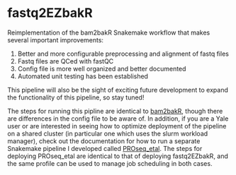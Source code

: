 # fastq2EZbakR
Reimplementation of the bam2bakR Snakemake workflow that makes several important improvements:

1. Better and more configurable preprocessing and alignment of fastq files
2. Fastq files are QCed with fastQC
3. Config file is more well organized and better documented
4. Automated unit testing has been established

This pipeline will also be the sight of exciting future development to expand the functionality of this pipeline, so stay tuned!

The steps for running this pipline are identical to [bam2bakR](https://tl-snakemake.readthedocs.io/en/latest/), though there are differences in the config file to be aware of. In addition, if you are a Yale user or are interested in seeing how to optimize deployment of the pipeline on a shared cluster (in particular one which uses the slurm workload manager), check out the documentation for how to run a separate Snakemake pipeline I developed called [PROseq_etal](https://proseq-etal.readthedocs.io/en/latest/simon/). The steps for deploying PROseq_etal are identical to that of deploying fastq2EZbakR, and the same profile can be used to manage job scheduling in both cases.
